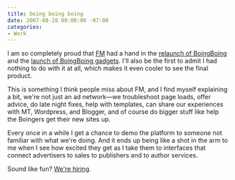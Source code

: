 ```yaml
---
title: boing boing boing
date: 2007-08-28 00:00:00 -07:00
categories:
- Work
---
```


<p>I am so completely proud that <a href="http://www.federatedmedia.net/">FM</a> had a hand in the <a href="http://www.boingboing.net/2007/08/welcome-to-the-new-b.html">relaunch of BoingBoing</a> and the <a href="http://gadgets.boingboing.net/">launch of BoingBoing gadgets</a>. I'll also be the first to admit I had nothing to do with it at all, which makes it even cooler to see the final product. </p>

<p>This is something I think people miss about FM, and I find myself explaining a bit, we're not just an ad network&#8212;we troubleshoot page loads, offer advice, do late night fixes, help with templates, can share our experiences with MT, Wordpress, and Blogger, and of course do bigger stuff like help the Boingers get their new sites up. </p>

<p>Every once in a while I get a chance to demo the platform to someone not familiar with what we're doing. And it ends up being like a shot in the arm to me when I see how excited they get as I take them to interfaces that connect advertisers to sales to publishers and to author services.</p>

<p>Sound like fun? <a href="http://sfbay.craigslist.org/nby/eng/402964267.html">We're hiring</a>.</p>
